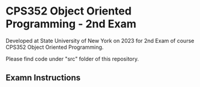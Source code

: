 # CPS352 Object Oriented Programming - 2nd Exam

Developed at State University of New York on 2023 for 2nd Exam of course CPS352 Object Oriented Programming.

Please find code under "src" folder of this repository.

## Examn Instructions
